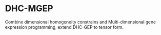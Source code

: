 # DHC-MGEP
Combine dimensional homogeneity constrains and Multi-dimensional gene expression programming, extend DHC-GEP to tensor form.
